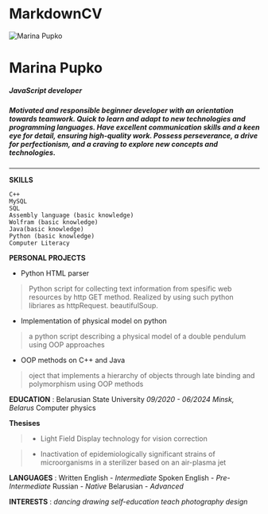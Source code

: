 # MarkdownCV
![Marina Pupko](https://github.com/MarinaPupko/MarkdownCV/blob/main/logo.PNG)
# Marina Pupko
##### JavaScript developer
##### Motivated and responsible beginner developer with an orientation towards teamwork. Quick to learn and adapt to new technologies and programming languages. Have excellent communication skills and a keen eye for detail, ensuring high-quality work. Possess perseverance, a drive for perfectionism, and a craving to explore new concepts and technologies.
---
__SKILLS__
```
C++ 
MySQL 
SQL
Assembly language (basic knowledge)
Wolfram (basic knowledge)
Java(basic knowledge)
Python (basic knowledge) 
Computer Literacy
```
__PERSONAL PROJECTS__
* Python HTML parser
>Python script for collecting text information from spesific web resources by http GET method. Realized by using such python libriares as httpRequest. beautifulSoup.

* Implementation of physical model on python
>a python script describing a physical model of a double pendulum using OOP approaches 

* OOP methods on C++ and Java
>oject that implements a hierarchy of objects through late binding and polymorphism using OOP methods

__EDUCATION__
: Belarusian State University _09/2020 - 06/2024 Minsk, Belarus_
Computer physics

__Thesises__
>* Light Field Display technology for vision correction

>* Inactivation of epidemiologically significant strains of microorganisms in a sterilizer based on an air-plasma jet

__LANGUAGES__
: Written English - _Intermediate_
Spoken English - _Pre-Intermediate_
Russian - _Native_
Belarusian - _Advanced_

__INTERESTS__
: _dancing 
drawing 
self-education 
teach 
photography 
design_



